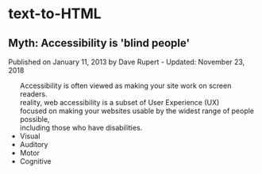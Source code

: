 # text-to-HTML


<head>
<title>text to html</title>
</head>
<body>
<article>
        
  <h1>Myth: Accessibility is 'blind people'</h1>
  <p> <italic> Published on January 11, 2013 by Dave Rupert - Updated: November 23, 2018 </italic> <br>
<ul>
        Accessibility is often viewed as making your site work on screen readers.  <br> 
        reality, web accessibility is a subset of User Experience (UX) <br>
         focused on making your websites usable by the widest range of people possible, <br>
          including those who have disabilities.
<li>Visual</li>
    <li>Auditory</li>
        <li>Motor</li>
            <li>Cognitive</li>
               
</ul>
</p>
</article>

</body>
